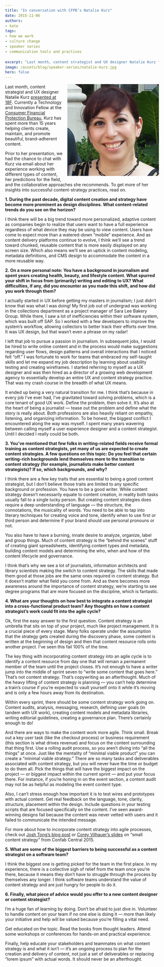 ```yaml
---
title: "In conversation with CFPB’s Natalie Kurz"
date: 2015-11-06
authors:
- kate
tags:
- how we work
- culture change
- speaker series
- communication tools and practices

excerpt: "Last month, content strategist and UX designer Natalie Kurz from the Consumer Financial Protection Bureau presented at 18F. Prior to her presentation, we had the chance to chat with Kurz via email about her experience working with different types of content, her predictions for the field, and the collaborative approaches she recommends."
image: /assets/blog/speaker-series/natalie-kurz.jpg
hero: false
---
```


<img alt="CFPB's Natalie Kurz" src="/assets/blog/speaker-series/natalie-kurz.jpg" style="float: right; margin-left: 10px; margin-bottom: 10px;width: 300px;">

Last month, content strategist and UX designer Natalie Kurz [presented at 18F](https://18f.gsa.gov/2015/11/03/content-strategy-for-all-insights-from-cfpb-natalie-kurz/). Currently a Technology and Innovation Fellow at the [Consumer Financial Protection Bureau](http://www.consumerfinance.gov/), Kurz has spent more than 15 years helping clients create, maintain, and promote beautiful, brand-adherent content.

Prior to her presentation, we had the chance to chat with Kurz via email about her experience working with different types of content, her predictions for the field, and the collaborative approaches she recommends. To get more of her insights into successful content-strategy practices, read on.

**1. During the past decade, digital content creation and strategy have become more prominent as design disciplines. What content-related trends do you see on the horizon?**

I think there will be a big trend toward more personalized, adaptive content as companies begin to realize that users want to have a full experience regardless of what device they may be using to view content. Users have come to expect more than a watered-down “mobile” experience. And as content delivery platforms continue to evolve, I think we’ll see a trend toward chunked, reusable content that is more easily displayed on any screen size. Which also means we’ll see an uptick in content modeling, metadata definitions, and CMS design to accommodate the content in a more reusable way.

**2. On a more personal note: You have a background in journalism and spent years creating health, beauty, and lifestyle content. What spurred your shift in focus from (primarily) writing and editing to UX? What difficulties, if any, did you encounter as you made this shift, and how did you work through them?**

I actually started in UX before getting my masters in journalism; I just didn’t know that was what I was doing! My first job out of undergrad was working in the collections department as a project manager of Sara Lee Bakery Group. While there, I saw a lot of inefficiencies within their software system, which was built off SAP. So I worked with a few developers to improve the system’s workflow, allowing collectors to better track their efforts over time. It was UX design, but that wasn’t even a phrase on my radar!

I left that job to pursue a passion in journalism. In subsequent jobs, I would be hired to write online content and in the process would make suggestions regarding user flows, design patterns and overall interactions that I noticed felt “off.” I was fortunate to work for teams that embraced my self-taught skills and let me expand my job description by learning about usability testing and creating wireframes. I started referring to myself as a UX designer and was then hired as a director of a growing web development agency to essentially develop an entire UX and content strategy practice. That was my crash course in the breadth of what UX means.

It ended up being a very natural transition for me. I think that’s because in every job I’ve ever had, I’ve gravitated toward solving problems, which is a core tenant of good UX work. Define the problem, then solve it. It’s also at the heart of being a journalist — tease out the problem and define what the story is really about. Both professions are also heavily reliant on empathy, listening, and organizing information. To be honest, the biggest conflict I encountered along the way was myself. I spent many years wavering between calling myself a user experience designer and a content strategist. Until I decided I really could be both.

**3. You’ve mentioned that few folks in writing-related fields receive formal training as content strategists, yet many of us are expected to create content strategies. A few questions on this topic: Do you feel that certain writing-rich backgrounds lend themselves more to the transition to content strategy (for example, journalists make better content strategists)? If so, which backgrounds, and why?**

I think there are a few key traits that are essential to being a good content strategist, but I don’t believe those traits are limited to any specific background or profession. You have to be a good writer. While content strategy doesn’t necessarily equate to content creation, in reality both tasks usually fall to a single lucky person. But creating content strategies does require a deep understanding of language — the structure, the connotations, the musicality of words. You need to be able to tap into literary techniques for creating voice and tone, identify when to use first or third person and determine if your brand should use personal pronouns or not.

You also have to have a burning, innate desire to analyze, organize, label and group things. Much of content strategy is the “behind the scenes” stuff of creating giant spreadsheets, identifying content types and metadata, building content models and determining the who, when and how of the content lifecycle and governance.

I think that’s why we see a lot of journalists, information architects and library scientists making the switch to content strategy. The skills that made them good at those jobs are the same ones required in content strategy. But it doesn’t matter what field you come from. And as there becomes more awareness around the importance of content strategy, we’re starting to see degree programs that are more focused on the discipline, which is fantastic.

**4. What are your thoughts on how best to integrate a content strategist into a cross-functional product team? Any thoughts on how a content strategist’s work could fit into the agile cycle?**

Ok, first the easy answer to the first question. Content strategy is an umbrella that sits on top of your project, much like project management. It is a crucial piece of every stage. Many folks operate under the assumption that the strategy gets created during the discovery phase, some content is written at the beginning of design and then that content resource rolls onto another project. I’ve seen this fail 100% of the time.

The key thing with incorporating content strategy into an agile cycle is to identify a content resource from day one that will remain a permanent member of the team until the project closes. It’s not enough to have a writer jump into the middle of sprint seven to “write some content that goes here.” That’s not content strategy. That’s copywriting as an afterthought. Much of the heavy lifting of content strategy is planning — you can’t help determine a train’s course if you’re expected to vault yourself onto it while it’s moving and is only a few hours away from its destination.

Within every sprint, there should be some content strategy work going on. Content audits, analysis, messaging, research, defining user goals (in tandem with UX work), creating content models and metadata libraries, writing editorial guidelines, creating a governance plan. There’s certainly enough to do!

And there are ways to make the content work more agile. Think small. Break out a key user task (like the checkout process) or business requirement (this section is what drives revenue) and focus on the content surrounding that thing first. Use a rolling audit process, so you aren’t diving into “all the things” at once. Just like the mentality of “minimal viable product” you can create a “minimal viable strategy.” There are so many tasks and deliverables associated with content strategy, but you will never have the time or budget to do them all. Pick the things that will have the biggest impact on the project — or biggest impact within the current sprint — and put your focus there. For instance, if you’re honing in on the event section, a content audit may not be as helpful as modeling the event content type.

Also, I can’t stress enough how important it is to test wires and prototypes with actual content. Get real feedback on the language, tone, clarity, structure, placement within the design. Include questions in your testing scripts that are focused specifically on the content. I’ve seen award-winning designs fail because the content was never vetted with users and it failed to communicate the intended message.

For more about how to incorporate content strategy into agile processes, check out [Josh Tong’s blog post](http://www.joshtong.net/blog/how-agile-and-lean-principles-can-improve-content-strategy-and-governance/) or [Corey Vilhauer’s slides](http://www.slideshare.net/blendinteractive/small-cs-content-strategy-on-a-shoestring) on “small content strategy” from Confab Central 2015.

**5. What are some of the biggest barriers to being successful as a content strategist on a software team?**

I think the biggest one is getting picked for the team in the first place. In my experience, there is a collective sigh of relief from the team once you’re there, because it means they don’t have to struggle through the process by themselves any longer. I think software teams understand the value of content strategy and are just hungry for people to do it.

**6. Finally, what piece of advice would you offer to a new content designer or content strategist?**

I’m a huge fan of learning by doing. Don’t be afraid to just dive in. Volunteer to handle content on your team if no one else is doing it — more than likely your initiative and help will be valued because you’re filling a vital need.

Get educated on the topic. Read the books from thought leaders. Attend some workshops or conferences for hands-on and practical experience.

Finally, help educate your stakeholders and teammates on what content strategy is and what it isn’t — it’s an ongoing process to plan for the creation and delivery of content, not just a set of deliverables or replacing “lorem ipsum” with actual words. It should never be an afterthought.
